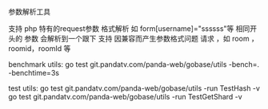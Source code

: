 参数解析工具

支持 php 特有的request参数 格式解析 如  form[username]="ssssss"等 相同开头的 参数 会解析到一个跟下
支持 因兼容而产生参数格式问题 请求 ，如 room ，roomid，roomId 等


benchmark utils:
go test git.pandatv.com/panda-web/gobase/utils -bench=. -benchtime=3s

test utils:
go test git.pandatv.com/panda-web/gobase/utils -run TestHash -v
go test git.pandatv.com/panda-web/gobase/utils -run TestGetShard -v
